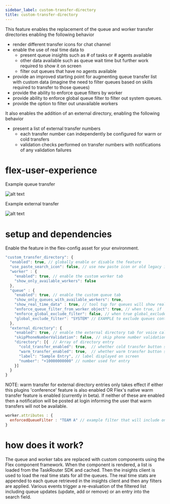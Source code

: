 ```yaml
---
sidebar_label: custom-transfer-directory
title: custom-transfer-directory
---
```


This feature enables the replacement of the queue and worker transfer directories enabling the following behavior

- render different transfer icons for chat channel
- enable the use of real time data to
  - present queue insights such as # of tasks or # agents available
  - other data available such as queue wait time but further work required to show it on screen
  - filter out queues that have no agents available
- provide an improved starting point for augmenting queue transfer list with custom data (imagine the need to filter queues based on skills required to transfer to those queues)
- provide the ability to enforce queue filters by worker
- provide ability to enforce global queue filter to filter out system queues.
- provide the option to filter out unavailable workers

It also enables the addition of an external directory, enabling the following behavior

- present a list of external transfer numbers
  - each transfer number can independently be configured for warm or cold transfers
  - validation checks performed on transfer numbers with notifications of any validation failures

# flex-user-experience

Example queue transfer

![alt text](/img/features/custom-transfer-directory/flex-user-experience-queue-transfer.gif)

Example external transfer

![alt text](/img/features/custom-transfer-directory/flex-user-experience-external-transfer.gif)

# setup and dependencies

Enable the feature in the flex-config asset for your environment.

```javascript
"custom_transfer_directory": {
  "enabled": true, // globally enable or disable the feature
  "use_paste_search_icon": false, // use new paste icon or old legacy icon (recommended to use old icon if mixing with OOTB tabs for consistent look)
  "worker" : {
    "enabled": true, // enable the custom worker tab
    "show_only_available_workers": false
  },
  "queue" : {
    "enabled": true, // enable the custom queue tab
    "show_only_queues_with_available_workers": true,
    "show_real_time_data" : true, // tool tup for queues will show real time data instead of queue name
    "enforce_queue_filter_from_worker_object": true, // when true, if `worker.attributes.enforcedQueueFilter` is present, it will be enforced, otherwise ignored
    "enforce_global_exclude_filter": false, // when true global_exclude_filter will be applied to exclude any queues matching the filter
    "global_exclude_filter": "SYSTEM" // EXAMPLE to exclude queues containing the word SYSTEM
  },
  "external_directory": {
    "enabled": true, // enable the external directory tab for voice calls
    "skipPhoneNumberValidation": false, // skip phone number validation
    "directory": [{  // Array of directory entry
      "cold_transfer_enabled": true,  // whether cold transfer button shows for entry
      "warm_transfer_enabled": true,  // whether warm transfer button shows for entry (see further dependencies)
      "label": "Sample Entry", // label displayed on screen
      "number": "+10000000000" // number used for entry
    }]
  }
}
```

NOTE: warm transfer for external directory entries only takes effect if either this plugins 'conference' feature is also enabled OR Flex's native warm transfer feature is enabled (currently in beta). If neither of these are enabled then a notification will be posted at login informing the user that warm transfers will not be available.

```javascript
worker.attributes : {
  enforcedQueueFilter : "TEAM A" // example filter that will include only queues with TEAM A in the name
}
```

# how does it work?

The queue and worker tabs are replaced with custom components using the Flex component framework. When the component is rendered, a list is loaded from the TaskRouter SDK and cached. Then the insights client is used to load the real time stats for all the queues. The real time stats are appended to each queue retrieved in the insights client and then any filters are applied. Various events trigger a re-evaluation of the filtered list including queue updates (update, add or remove) or an entry into the search field.
